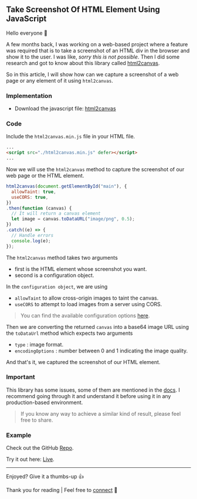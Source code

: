 ## Take Screenshot Of HTML Element Using JavaScript

Hello everyone 👋

A few months back, I was working on a web-based project where a feature was required that is to take a screenshot of an HTML div in the browser and show it to the user. I was like, *sorry this is not possible*. Then I did some research and got to know about this library called [html2canvas](https://html2canvas.hertzen.com/).

So in this article, I will show how can we capture a screenshot of a web page or any element of it using `html2canvas`.

### Implementation

- Download the javascript file: [html2canvas](https://html2canvas.hertzen.com)

### Code

Include the `html2canvas.min.js` file in your HTML file.

```HTML
...
<script src="./html2canvas.min.js" defer></script>
...
```

Now we will use the `html2canvas` method to capture the screenshot of our web page or the HTML element.

```javascript
html2canvas(document.getElementById("main"), {
  allowTaint: true,
  useCORS: true,
})
.then(function (canvas) {
  // It will return a canvas element
  let image = canvas.toDataURL("image/png", 0.5);
})
.catch((e) => {
  // Handle errors
  console.log(e);
});
```
The `html2canvas` method takes two arguments
- first is the HTML element whose screenshot you want.
- second is a configuration object.

In the `configuration object`, we are using
- `allowTaint` to allow cross-origin images to taint the canvas.
- `useCORS` to attempt to load images from a server using CORS.

> You can find the available configuration options [here](https://html2canvas.hertzen.com/configuration).

Then we are converting the returned `canvas` into a base64 image URL using the `toDataUrl` method which expects two arguments
- `type` : image format.
- `encodingOptions` : number between 0 and 1 indicating the image quality.

And that's it, we captured the screenshot of our HTML element.

### Important

This library has some issues, some of them are mentioned in the [docs](https://github.com/niklasvh/html2canvas). I recommend going through it and understand it before using it in any production-based environment.

> If you know any way to achieve a similar kind of result, please feel free to share.

### Example

Check out the GitHub [Repo](https://github.com/bibekkakati/blogs-projects/tree/main/web/html-screenshot).

Try it out here: [Live](https://bibekkakati.github.io/blogs-projects/web/html-screenshot/).

---

Enjoyed? Give it a thumbs-up 👍

Thank you for reading | Feel free to [connect](https://bibekkakati.me) 👋
